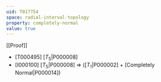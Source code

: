 ```yaml
---
uid: T017754
space: radial-interval-topology
property: completely-normal
value: true
---
```

[[Proof]]

* [T000495] [$T_5$|P000008]
* [I000100] [$T_5$|P000008] => ([$T_1$|P000002] + [Completely Normal|P000014])

